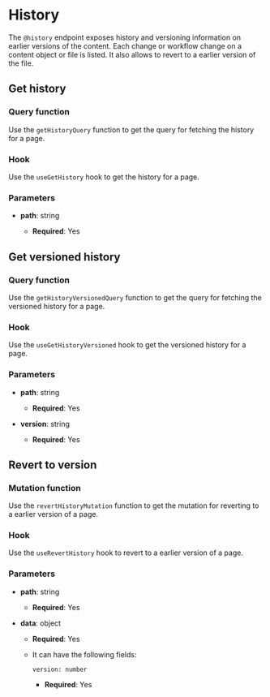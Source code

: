 # History

The `@history` endpoint exposes history and versioning information on earlier versions of the content.
Each change or workflow change on a content object or file is listed.
It also allows to revert to a earlier version of the file.

## Get history

### Query function

Use the `getHistoryQuery` function to get the query for fetching the history for a page.

### Hook

Use the `useGetHistory` hook to get the history for a page.

### Parameters

- **path**: string

  - **Required**: Yes

## Get versioned history

### Query function

Use the `getHistoryVersionedQuery` function to get the query for fetching the versioned history for a page.

### Hook

Use the `useGetHistoryVersioned` hook to get the versioned history for a page.

### Parameters

- **path**: string

  - **Required**: Yes

- **version**: string

  - **Required**: Yes

## Revert to version

### Mutation function

Use the `revertHistoryMutation` function to get the mutation for reverting to a earlier version of a page.

### Hook

Use the `useRevertHistory` hook to revert to a earlier version of a page.

### Parameters

- **path**: string

  - **Required**: Yes

- **data**: object

  - **Required**: Yes
  - It can have the following fields:

    `version: number`

    - **Required**: Yes
